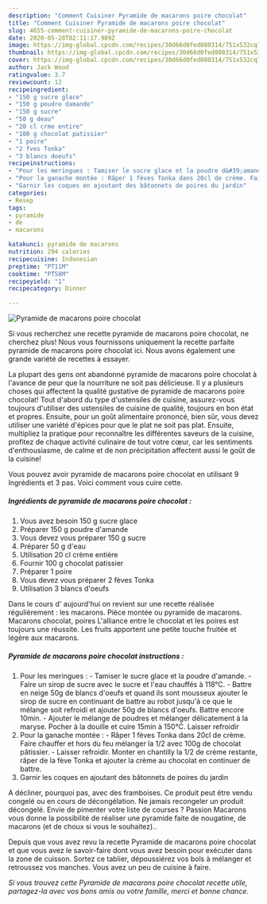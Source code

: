 ```yaml
---
description: "Comment Cuisiner Pyramide de macarons poire chocolat"
title: "Comment Cuisiner Pyramide de macarons poire chocolat"
slug: 4655-comment-cuisiner-pyramide-de-macarons-poire-chocolat
date: 2020-05-28T02:11:17.989Z
image: https://img-global.cpcdn.com/recipes/30d66d0fed880314/751x532cq70/pyramide-de-macarons-poire-chocolat-photo-principale-de-la-recette.jpg
thumbnail: https://img-global.cpcdn.com/recipes/30d66d0fed880314/751x532cq70/pyramide-de-macarons-poire-chocolat-photo-principale-de-la-recette.jpg
cover: https://img-global.cpcdn.com/recipes/30d66d0fed880314/751x532cq70/pyramide-de-macarons-poire-chocolat-photo-principale-de-la-recette.jpg
author: Jack Wood
ratingvalue: 3.7
reviewcount: 12
recipeingredient:
- "150 g sucre glace"
- "150 g poudre damande"
- "150 g sucre"
- "50 g deau"
- "20 cl crme entire"
- "100 g chocolat patissier"
- "1 poire"
- "2 fves Tonka"
- "3 blancs doeufs"
recipeinstructions:
- "Pour les meringues : Tamiser le sucre glace et la poudre d&#39;amande. Faire un sirop de sucre avec le sucre et l&#39;eau chauffés à 118°C. Battre en neige 50g de blancs d&#39;oeufs et quand ils sont mousseux ajouter le sirop de sucre en continuant de battre au robot jusqu&#39;à ce que le mélange soit refroidi et ajouter 50g de blancs d&#39;oeufs. Battre encore 10min. Ajouter le mélange de poudres et mélanger délicatement à la maryse. Pocher à la douille et cuire 15min à 150°C. Laisser refroidir"
- "Pour la ganache montée : Râper 1 fèves Tonka dans 20cl de crème. Faire chauffer et hors du feu mélanger la 1/2 avec 100g de chocolat pâtissier. Laisser refroidir. Monter en chantilly la 1/2 de crème restante, râper de la fève Tonka et ajouter la crème au chocolat en continuer de battre."
- "Garnir les coques en ajoutant des bâtonnets de poires du jardin"
categories:
- Resep
tags:
- pyramide
- de
- macarons

katakunci: pyramide de macarons 
nutrition: 294 calories
recipecuisine: Indonesian
preptime: "PT11M"
cooktime: "PT58M"
recipeyield: "1"
recipecategory: Dinner

---
```



![Pyramide de macarons poire chocolat](https://img-global.cpcdn.com/recipes/30d66d0fed880314/751x532cq70/pyramide-de-macarons-poire-chocolat-photo-principale-de-la-recette.jpg)

Si vous recherchez une recette pyramide de macarons poire chocolat, ne cherchez plus! Nous vous fournissons uniquement la recette parfaite pyramide de macarons poire chocolat ici. Nous avons également une grande variété de recettes à essayer.

La plupart des gens ont abandonné pyramide de macarons poire chocolat à l'avance de peur que la nourriture ne soit pas délicieuse. Il y a plusieurs choses qui affectent la qualité gustative de pyramide de macarons poire chocolat! Tout d'abord du type d'ustensiles de cuisine, assurez-vous toujours d'utiliser des ustensiles de cuisine de qualité, toujours en bon état et propres. Ensuite, pour un goût alimentaire prononcé, bien sûr, vous devez utiliser une variété d'épices pour que le plat ne soit pas plat. Ensuite, multipliez la pratique pour reconnaître les différentes saveurs de la cuisine, profitez de chaque activité culinaire de tout votre cœur, car les sentiments d'enthousiasme, de calme et de non précipitation affectent aussi le goût de la cuisine!

<!--inarticleads1-->

Vous pouvez avoir pyramide de macarons poire chocolat en utilisant 9 Ingrédients et 3 pas. Voici comment vous cuire cette.

##### Ingrédients de pyramide de macarons poire chocolat :

1. Vous avez besoin 150 g sucre glace
1. Préparer 150 g poudre d&#39;amande
1. Vous devez vous préparer 150 g sucre
1. Préparer 50 g d&#39;eau
1. Utilisation 20 cl crème entière
1. Fournir 100 g chocolat patissier
1. Préparer 1 poire
1. Vous devez vous préparer 2 fèves Tonka
1. Utilisation 3 blancs d&#39;oeufs


Dans le cours d&#39; aujourd&#39;hui on revient sur une recette réalisée régulièrement : les macarons. Pièce montée ou pyramide de macarons. Macarons chocolat, poires L&#39;alliance entre le chocolat et les poires est toujours une réussite. Les fruits apportent une petite touche fruitée et légère aux macarons. 

<!--inarticleads2-->

##### Pyramide de macarons poire chocolat instructions :

1. Pour les meringues : - Tamiser le sucre glace et la poudre d&#39;amande. - Faire un sirop de sucre avec le sucre et l&#39;eau chauffés à 118°C. - Battre en neige 50g de blancs d&#39;oeufs et quand ils sont mousseux ajouter le sirop de sucre en continuant de battre au robot jusqu&#39;à ce que le mélange soit refroidi et ajouter 50g de blancs d&#39;oeufs. Battre encore 10min. - Ajouter le mélange de poudres et mélanger délicatement à la maryse. Pocher à la douille et cuire 15min à 150°C. Laisser refroidir
1. Pour la ganache montée : - Râper 1 fèves Tonka dans 20cl de crème. Faire chauffer et hors du feu mélanger la 1/2 avec 100g de chocolat pâtissier. - Laisser refroidir. Monter en chantilly la 1/2 de crème restante, râper de la fève Tonka et ajouter la crème au chocolat en continuer de battre.
1. Garnir les coques en ajoutant des bâtonnets de poires du jardin


A décliner, pourquoi pas, avec des framboises. Ce produit peut être vendu congelé ou en cours de décongélation. Ne jamais recongeler un produit décongelé. Envie de pimenter votre liste de courses ? Passion Macarons vous donne la possibilité de réaliser une pyramide faite de nougatine, de macarons (et de choux si vous le souhaitez).. 

<!--inarticleads1-->

<p>
Depuis que vous avez revu la recette Pyramide de macarons poire chocolat et que vous avez le savoir-faire dont vous avez besoin pour exécuter dans la zone de cuisson. Sortez ce tablier, dépoussiérez vos bols à mélanger et retroussez vos manches. Vous avez un peu de cuisine à faire.
</p>

<p>
<i>Si vous trouvez cette Pyramide de macarons poire chocolat recette utile, partagez-la avec vos bons amis ou votre famille, merci et bonne chance.</i>
</p>
